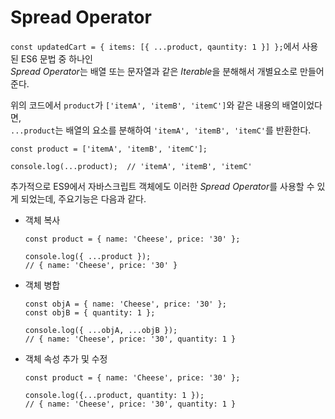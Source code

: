 # Spread Operator

`const updatedCart = { items: [{ ...product, qauntity: 1 }] };`에서 사용된 ES6 문법 중 하나인  
*Spread Operator*는 배열 또는 문자열과 같은 *Iterable*을 분해해서 개별요소로 만들어준다.  

위의 코드에서 `product`가 `['itemA', 'itemB', 'itemC']`와 같은 내용의 배열이었다면,  
`...product`는 배열의 요소를 분해하여 `'itemA', 'itemB', 'itemC'`를 반환한다.

```
const product = ['itemA', 'itemB', 'itemC'];

console.log(...product);  // 'itemA', 'itemB', 'itemC'
```

추가적으로 ES9에서 자바스크립트 객체에도 이러한 *Spread Operator*를 사용할 수 있게 되었는데, 주요기능은 다음과 같다.

- 객체 복사
    ```
    const product = { name: 'Cheese', price: '30' };

    console.log({ ...product });  
    // { name: 'Cheese', price: '30' }
    ```

- 객체 병합
    ```
    const objA = { name: 'Cheese', price: '30' };
    const objB = { quantity: 1 };

    console.log({ ...objA, ...objB });  
    // { name: 'Cheese', price: '30', quantity: 1 }
    ```

- 객체 속성 추가 및 수정
    ```
    const product = { name: 'Cheese', price: '30' };

    console.log({...product, quantity: 1 });  
    // { name: 'Cheese', price: '30', quantity: 1 }
    ```